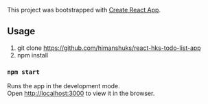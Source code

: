 This project was bootstrapped with [Create React App](https://github.com/facebook/create-react-app).

## Usage

1. git clone https://github.com/himanshuks/react-hks-todo-list-app
2. npm install

### `npm start`

Runs the app in the development mode.<br />
Open [http://localhost:3000](http://localhost:3000) to view it in the browser.
